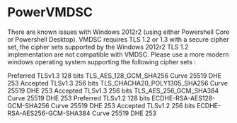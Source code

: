 # PowerVMDSC

There are known issues with Windows 2012r2 (using either Powershell Core or Powershell Desktop). VMDSC requires TLS 1.2 or 1.3 with a secure cipher set, the cipher sets supported by the Windows 2012r2 TLS 1.2 implementation are not compatible with VMDSC. Please use a more modern windows operating system supporting the following cipher sets :

Preferred TLSv1.3 128 bits TLS_AES_128_GCM_SHA256 Curve 25519 DHE 253
Accepted TLSv1.3 256 bits TLS_CHACHA20_POLY1305_SHA256 Curve 25519 DHE 253
Accepted TLSv1.3 256 bits TLS_AES_256_GCM_SHA384 Curve 25519 DHE 253
Preferred TLSv1.2 128 bits ECDHE-RSA-AES128-GCM-SHA256 Curve 25519 DHE 253
Accepted TLSv1.2 256 bits ECDHE-RSA-AES256-GCM-SHA384 Curve 25519 DHE 253
